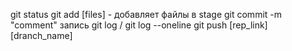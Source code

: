git status
git add [files] - добавляет файлы в stage
git commit -m "comment" запись
git log / git log --oneline
git push [rep_link] [dranch_name]